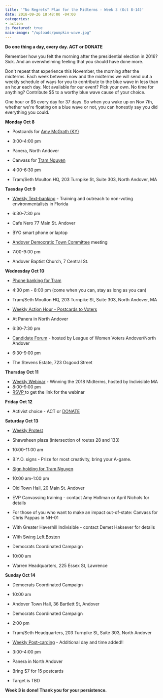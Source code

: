 ```yaml
---
title: '"No Regrets" Plan for the Midterms - Week 3 (Oct 8-14)'
date: 2018-09-26 18:48:00 -04:00
categories:
- action
is featured: true
main-image: "/uploads/pumpkin-wave.jpg"
---
```


**Do one thing a day, every day. ACT or DONATE**

Remember how you felt the morning after the presidential election in 2016? Sick. And an overwhelming feeling that you should have done more. 

Don't repeat that experience this November, the morning after the midterms. Each week between now and the midterms we will send out a weekly schedule of ways for you to contribute to the blue wave in less than an hour each day. Not available for our event? Pick your own. No time for anything? Contribute $5 to a worthy blue wave cause of your choice.

One hour or $5 every day for 37 days. So when you wake up on Nov 7th, whether we're floating on a blue wave or not, you can honestly say you did everything you could. 

**Monday Oct 8**
* Postcards for [Amy McGrath (KY)](https://bit.ly/2yswSZx)
* 3:00-4:00 pm
* Panera, North Andover

* Canvass for [Tram Nguyen](https://votetram.com/get-involved/)
* 4:00-6:30 pm
* Tram/Seth Moulton HQ, 203 Turnpike St, Suite 303, North Andover, MA

**Tuesday Oct 9**
* [Weekly Text-banking](https://bit.ly/2ItgDjy) - Training and outreach to non-voting environmentalists in Florida 
* 6:30-7:30 pm
* Cafe Nero 77 Main St. Andover
* BYO smart phone or laptop

* [Andover Democratic Town Committee](http://www.andoverdemocrats.org/) meeting
* 7:00-9:00 pm
* Andover Baptist Church, 7 Central St.

**Wednesday Oct 10**
* [Phone banking for Tram](https://bit.ly/2C6d8y9)
* 4:30 pm - 8:00 pm (come when you can, stay as long as you can)
* Tram/Seth Moulton HQ, 203 Turnpike St, Suite 303, North Andover, MA

* [Weekly Action Hour - Postcards to Voters](https://bit.ly/2JSX4QO)
* At Panera in North Andover
* 6:30-7:30 pm

* [Candidate Forum](https://bit.ly/2REoY8k) - hosted by League of Women Voters Andover/North Andover
* 6:30-9:00 pm
* The Stevens Estate, 723 Osgood Street

**Thursday Oct 11**
* [Weekly Webinar](https://bit.ly/2OfH5Db) - Winning the 2018 Midterms, hosted by Indivisible MA
* 8:00-9:00 pm
* [RSVP ](https://bit.ly/2IKikcp)to get the link for the webinar

**Friday Oct 12**
* Activist choice - ACT or [DONATE](https://bit.ly/2C6slPQ)

**Saturday Oct 13**
* [Weekly Protest](https://bit.ly/2LOHo2I)
* Shawsheen plaza (intersection of routes 28 and 133)
* 10:00-11:00 am
* B.Y.O. signs - Prize for most creativity, bring your A-game.

* [Sign holding for Tram Nguyen](https://bit.ly/2IMO6Wq)
* 10:00 am-1:00 pm
* Old Town Hall, 20 Main St. Andover

* EVP Canvassing training - contact Amy Hollman or April Nichols for details

* For those of you who want to make an impact out-of-state: Canvass for Chris Pappas in NH-01 
* With Greater Haverhill Indivisible - contact Demet Haksever for details
* With [Swing Left Boston](https://bit.ly/2pJ7x9B)

* Democrats Coordinated Campaign
* 10:00 am
* Warren Headquarters, 225 Essex St, Lawrence
 
**Sunday Oct 14**
* Democrats Coordinated Campaign
* 10:00 am
* Andover Town Hall, 36 Bartlett St, Andover

* Democrats Coordinated Campaign
* 2:00 pm
* Tram/Seth Headquarters, 203 Turnpike St, Suite 303, North Andover

* [Weekly Post-carding](https://bit.ly/2pKR9Wp) - Additional day and time added!!
* 3:00-4:00 pm
* Panera in North Andover
* Bring $7 for 15 postcards
* Target is TBD

**Week 3 is done! Thank you for your persistence.**
